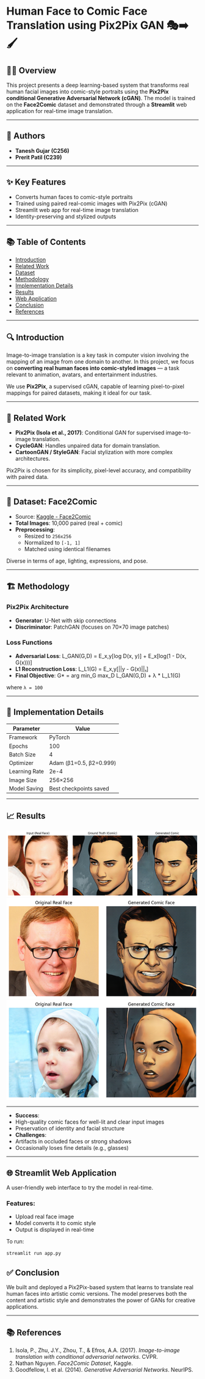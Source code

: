 # Human Face to Comic Face Translation using Pix2Pix GAN 🎭➡️🖌️

## 👨‍🎨 Overview

This project presents a deep learning-based system that transforms real human facial images into comic-style portraits using the **Pix2Pix conditional Generative Adversarial Network (cGAN)**. The model is trained on the **Face2Comic** dataset and demonstrated through a **Streamlit** web application for real-time image translation.

---

## 🧠 Authors

- **Tanesh Gujar (C256)**
- **Prerit Patil (C239)**

---

## ✨ Key Features

- Converts human faces to comic-style portraits
- Trained using paired real-comic images with Pix2Pix (cGAN)
- Streamlit web app for real-time image translation
- Identity-preserving and stylized outputs

---

## 📚 Table of Contents

- [Introduction](#introduction)
- [Related Work](#related-work)
- [Dataset](#dataset)
- [Methodology](#methodology)
- [Implementation Details](#implementation-details)
- [Results](#results)
- [Web Application](#streamlit-web-application)
- [Conclusion](#conclusion)
- [References](#references)

---

## 🔍 Introduction

Image-to-image translation is a key task in computer vision involving the mapping of an image from one domain to another. In this project, we focus on **converting real human faces into comic-styled images** — a task relevant to animation, avatars, and entertainment industries.

We use **Pix2Pix**, a supervised cGAN, capable of learning pixel-to-pixel mappings for paired datasets, making it ideal for our task.

---

## 🔗 Related Work

- **Pix2Pix (Isola et al., 2017)**: Conditional GAN for supervised image-to-image translation.
- **CycleGAN**: Handles unpaired data for domain translation.
- **CartoonGAN / StyleGAN**: Facial stylization with more complex architectures.

Pix2Pix is chosen for its simplicity, pixel-level accuracy, and compatibility with paired data.

---

## 🧾 Dataset: Face2Comic

- Source: [Kaggle - Face2Comic](https://www.kaggle.com/datasets)
- **Total Images**: 10,000 paired (real + comic)
- **Preprocessing**:
  - Resized to `256x256`
  - Normalized to `[-1, 1]`
  - Matched using identical filenames

Diverse in terms of age, lighting, expressions, and pose.

---

## 🏗️ Methodology

### Pix2Pix Architecture

- **Generator**: U-Net with skip connections
- **Discriminator**: PatchGAN (focuses on 70×70 image patches)

### Loss Functions

- **Adversarial Loss**:
L_GAN(G,D) = E_x,y[log D(x, y)] + E_x[log(1 - D(x, G(x)))]
- **L1 Reconstruction Loss**:
L_L1(G) = E_x,y[||y - G(x)||₁]
- **Final Objective**:
G* = arg min_G max_D L_GAN(G,D) + λ * L_L1(G)

where `λ = 100`

---

## 🧪 Implementation Details

| Parameter        | Value              |
|------------------|--------------------|
| Framework        | PyTorch            |
| Epochs           | 100                |
| Batch Size       | 4                  |
| Optimizer        | Adam (β1=0.5, β2=0.999) |
| Learning Rate    | 2e-4               |
| Image Size       | 256×256            |
| Model Saving     | Best checkpoints saved |

---

## 📈 Results
<img src="outputs/output1.png"/>
<img src="outputs/output2.png"/>
<img src="outputs/output3.png"/>

---
- **Success**:
- High-quality comic faces for well-lit and clear input images
- Preservation of identity and facial structure
- **Challenges**:
- Artifacts in occluded faces or strong shadows
- Occasionally loses fine details (e.g., glasses)

---

## 🌐 Streamlit Web Application

A user-friendly web interface to try the model in real-time.

### Features:

- Upload real face image
- Model converts it to comic style
- Output is displayed in real-time

To run:
```bash
streamlit run app.py
```

## ✅ Conclusion

We built and deployed a Pix2Pix-based system that learns to translate real human faces into artistic comic versions. The model preserves both the content and artistic style and demonstrates the power of GANs for creative applications.

---

## 📚 References

1. Isola, P., Zhu, J.Y., Zhou, T., & Efros, A.A. (2017). *Image-to-image translation with conditional adversarial networks*. CVPR.
2. Nathan Nguyen. *Face2Comic Dataset*, Kaggle.
3. Goodfellow, I. et al. (2014). *Generative Adversarial Networks*. NeurIPS.
